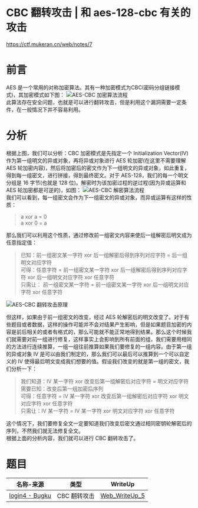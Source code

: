 <!-- CBC 翻转攻击 -->
<!-- 和 aes-128-cbc 有关的攻击 -->
# CBC 翻转攻击 | 和 aes-128-cbc 有关的攻击

https://ctf.mukeran.cn/web/notes/7

前言
====
AES 是一个常用的对称加密算法。其有一种加密模式为CBC(密码分组链接模式)，其加密模式如下图：
![AES-CBC 加密算法流程](https://ctf.mukeran.cn/static/img/Web_Note_7_1.png)  
此算法存在安全问题，也就是可以进行翻转攻击，但是利用这个漏洞需要一定条件，在一般情况下并不容易利用。

分析
====
根据上图，我们可以分析：CBC 加密模式是先指定一个 Initialization Vector(IV) 作为第一组明文的异或对象，再将异或对象进行 AES 轮加密(在这里不需要理解 AES 轮加密内容)，然后将加密后的密文作为下一组明文的异或对象，如此重复，得到每一组密文，进行拼接，得到最终密文。对于 AES-128，我们的每一个明文分组是 16 字节(也就是 128 位)。解密时为该加密过程的逆过程(因为异或运算和 AES 轮加密都是可逆的)，如图：
![AES-CBC 解密算法流程](https://ctf.mukeran.cn/static/img/Web_Note_7_2.png)  
我们可以看到，每一组密文会作为下一组密文的异或对象，而异或运算有这样的性质：  
> a xor a = 0  
> a xor 0 = a  

那么我们可以利用这个性质，通过修改前一组密文内容来使后一组解密后明文成为任意指定值：
> 已知：前一组密文某一字符 xor 后一组解密后得到序列对应字符 = 后一组明文对应字符  
> 可得：任意字符 = 前一组密文某一字符 xor 后一组解密后得到序列对应字符 xor 后一组明文对应字符 xor 任意字符  
> 只需让： 前一组密文某一字符 = 前一组密文某一字符 xor 后一组明文对应字符 xor 任意字符

![AES-CBC 翻转攻击原理](https://ctf.mukeran.cn/static/img/Web_Note_7_3.png)

但这样，如果由于前一组密文的改变，经过 AES 轮解密后的明文改变了。对于有些题目或者数据，这样的操作可能并不会对结果产生影响，但是如果题目加密的内容是前后相关的或者有格式的，那么可能就不能正常地得到结果。那么这个时候我们就需要对前一组进行修复，这样事实上会影响到所有前面的组，我们需要用相同的方法进行连续推算，一组一组往前推算如果我们要修复的一组内容。由于第一组的异或对象 IV 是可以由我们制定的，那么我们可以最后可以推算到一个可以自定义的 IV 使得最后明文变成我们想要的值。假设我们改变的就是第一组的密文，我们分析一下：
> 我们知道：IV 某一字符 xor 改变后第一组解密后对应字符 = 明文对应字符  
> 需要已知：改变后第一组加密后序列  
> 可得：任意字符 = IV 某一字符 xor 改变后第一组解密后对应字符 xor 明文对应字符 xor 任意字符  
> 只需让：IV 某一字符 = IV 某一字符 xor 明文对应字符 xor 任意字符

这个情况下，我们要修复全文一定要知道我们改变后密文通过相同密钥轮解密后的序列，不然我们就无法修复全文。  
根据上面的分析内容，我们就可以进行 CBC 翻转攻击了。

题目
====
|名称-来源|类型|WriteUp|
|--------|---|--------|
|[login4 - Bugku](https://ctf.bugku.com/challenges#login4)|CBC 翻转攻击|[Web\_WriteUp\_5](https://ctf.mukeran.cn/web/writeups/5)|